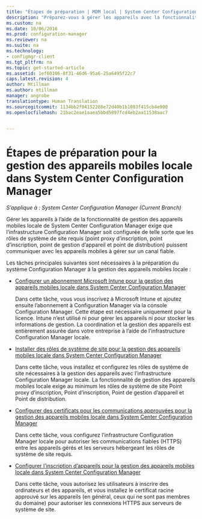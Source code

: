 ```yaml
---
title: "Étapes de préparation | MDM local | System Center Configuration Manager"
description: "Préparez-vous à gérer les appareils avec la fonctionnalité de gestion des appareils mobiles locale de System Center Configuration Manager."
ms.custom: na
ms.date: 10/06/2016
ms.prod: configuration-manager
ms.reviewer: na
ms.suite: na
ms.technology:
- configmgr-client
ms.tgt_pltfrm: na
ms.topic: get-started-article
ms.assetid: 1ef60106-8f31-46d6-95a6-25a6495f22c7
caps.latest.revision: 4
author: Mtillman
ms.author: mtillman
manager: angrobe
translationtype: Human Translation
ms.sourcegitcommit: 1134bb2f04152288e72d40b1b1083f415cb4e900
ms.openlocfilehash: 21bac2eae1aaea5bbd5897fcd4eb2aa11538aac7


---
```

# <a name="preparation-steps-for-on-premises-mobile-device-management-in-system-center-configuration-manager"></a>Étapes de préparation pour la gestion des appareils mobiles locale dans System Center Configuration Manager

*S’applique à : System Center Configuration Manager (Current Branch)*

Gérer les appareils à l’aide de la fonctionnalité de gestion des appareils mobiles locale de System Center Configuration Manager exige que l’infrastructure Configuration Manager soit configurée de telle sorte que les rôles de système de site requis (point proxy d’inscription, point d’inscription, point de gestion d’appareil et point de distribution) puissent communiquer avec les appareils mobiles à gérer sur un canal fiable.  

 Les tâches principales suivantes sont nécessaires à la préparation du système Configuration Manager à la gestion des appareils mobiles locale :  

-   [Configurer un abonnement Microsoft Intune pour la gestion des appareils mobiles locale dans System Center Configuration Manager](../../mdm/get-started/set-up-intune-subscription-on-premises-mdm.md)  

     Dans cette tâche, vous vous inscrivez à Microsoft Intune et ajoutez ensuite l’abonnement à Configuration Manager via la console Configuration Manager. Cette étape est nécessaire uniquement pour la licence. Intune n’est utilisé ni pour gérer les appareils ni pour stocker les informations de gestion. La coordination et la gestion des appareils est entièrement assurée dans votre entreprise à l’aide de l’infrastructure Configuration Manager locale.  

-   [Installer des rôles de système de site pour la gestion des appareils mobiles locale dans System Center Configuration Manager](../../mdm/get-started/install-site-system-roles-for-on-premises-mdm.md)  

     Dans cette tâche, vous installez et configurez les rôles de système de site nécessaires à la gestion des appareils avec l’infrastructure Configuration Manager locale. La fonctionnalité de gestion des appareils mobiles locale exige au minimum les rôles de système de site Point proxy d’inscription, Point d’inscription, Point de gestion d’appareil et Point de distribution.  

-   [Configurer des certificats pour les communications approuvées pour la gestion des appareils mobiles locale dans System Center Configuration Manager](../../mdm/get-started/set-up-certificates-on-premises-mdm.md)  

     Dans cette tâche, vous configurez l’infrastructure Configuration Manager locale pour autoriser les communications fiables (HTTPS) entre les appareils gérés et les serveurs hébergeant les rôles de système de site requis.  

-   [Configurer l’inscription d’appareils pour la gestion des appareils mobiles locale dans System Center Configuration Manager](../../mdm/get-started/set-up-device-enrollment-on-premises-mdm.md)  

     Dans cette tâche, vous autorisez les utilisateurs à inscrire des ordinateurs et des appareils, et vous installez le certificat racine approuvé sur les appareils (en général, ceux qui ne sont pas membres du domaine) pour autoriser les connexions HTTPS aux serveurs de système de site.  



<!--HONumber=Nov16_HO1-->


